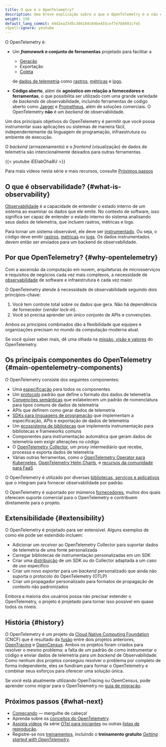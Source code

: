 ```yaml
---
title: O que é o OpenTelemetry?
description: Uma breve explicação sobre o que o OpenTelemetry é e não é.
weight: 150
default_lang_commit: 44d2ea2545c36610dc64be455cef7e7b8491cfe5
cSpell:ignore: youtube
---
```


O OpenTelemetry é:

- Um **_framework_ e conjunto de ferramentas** projetado para facilitar a

  - [Geração][instr]
  - Exportação
  - [Coleta](../concepts/components/#collector)

  de [dados de telemetria][] como [rastros], [métricas] e [logs].

- **Código aberto**, além de **agnóstico em relação a fornecedores e
  ferramentas**, o que possibilita ser utilizado com uma grande variedade de
  _backends_ de observabilidade, incluindo ferramentas de código aberto como
  [Jaeger] e [Prometheus], além de soluções comerciais. O OpenTelemetry **não**
  é um _backend_ de observabilidade.

Um dos principais objetivos do OpenTelemetry é permitir que você possa
instrumentar suas aplicações ou sistemas de maneira fácil, independentemente da
linguagem de programação, infraestrutura ou ambiente de execução.

O _backend_ (armazenamento) e o _frontend_ (visualização) de dados de telemetria
são intencionalmente deixados para outras ferramentas.

<div class="td-max-width-on-larger-screens">
{{< youtube iEEIabOha8U >}}
</div>

Para mais vídeos nesta série e mais recursos, consulte
[Próximos passos](#what-next)

## O que é observabilidade? {#what-is-observability}

[Observabilidade] é a capacidade de entender o estado interno de um sistema ao
examinar os dados que ele emite. No contexto de software, isso significa ser
capaz de entender o estado interno do sistema analisando seus dados de
telemetria, que incluem rastros, métricas e logs.

Para tornar um sistema observável, ele deve ser [instrumentado][instr]. Ou seja,
o código deve emitir [rastros], [métricas] ou [logs]. Os dados instrumentados
devem então ser enviados para um backend de observabilidade.

## Por que OpenTelemetry? {#why-opentelemetry}

Com a ascensão da computação em nuvem, arquiteturas de microsserviços e
requisitos de negócios cada vez mais complexos, a necessidade de
[observabilidade] de software e infraestrutura é cada vez maior.

O OpenTelemetry atende à necessidade de observabilidade seguindo dois
princípios-chave:

1. Você tem controle total sobre os dados que gera. Não há dependência de
   fornecedor (_vendor lock-in_).
2. Você só precisa aprender um único conjunto de APIs e convenções.

Ambos os princípios combinados dão a flexibilidade que equipes e organizações
precisam no mundo da computação moderna atual.

Se você quiser saber mais, dê uma olhada na
[missão, visão e valores](/community/mission/) do OpenTelemetry.

## Os principais componentes do OpenTelemetry {#main-opentelemetry-components}

O OpenTelemetry consiste dos seguintes componentes:

- Uma [especificação](/docs/specs/otel) para todos os componentes
- Um [protocolo](/docs/specs/otlp/) padrão que define o formato dos dados de
  telemetria
- [Convenções semânticas](/docs/specs/semconv/) que estabelecem um padrão de
  nomenclatura para tipos comuns de dados de telemetria
- APIs que definem como gerar dados de telemetria
- [SDKs para linguagens de programação](../languages) que implementam a
  especificação, APIs e exportação de dados de telemetria
- Um [ecossistema de bibliotecas](/ecosystem/registry) que implementa
  instrumentação para bibliotecas e frameworks comuns
- Componentes para instrumentação automática que geram dados de telemetria sem
  exigir alterações no código
- O [OpenTelemetry Collector](../collector), um _proxy_ intermediário que
  recebe, processa e exporta dados de telemetria
- Várias outras ferramentas, como o
  [OpenTelemetry Operator para Kubernetes](../platforms/kubernetes/operator/),
  [OpenTelemetry Helm Charts](../platforms/kubernetes/helm/), e
  [recursos da comunidade para FaaS](../platforms/faas/)

O OpenTelemetry é utilizado por diversas
[bibliotecas, serviços e aplicativos](/ecosystem/integrations/) que o integram
para fornecer observabilidade por padrão.

O OpenTelemetry é suportado por inúmeros [fornecedores](/ecosystem/vendors/),
muitos dos quais oferecem suporte comercial para o OpenTelemetry e contribuem
diretamente para o projeto.

## Extensibilidade {#extensibility}

O OpenTelemetry é projetado para ser extensível. Alguns exemplos de como ele
pode ser estendido incluem:

- Adicionar um _receiver_ ao OpenTelemetry Collector para suportar dados de
  telemetria de uma fonte personalizada
- Carregar bibliotecas de instrumentação personalizadas em um SDK
- Criar uma [distribuição](../concepts/distributions/) de um SDK ou do Collector
  adaptada a um caso de uso específico
- Criar um novo _exporter_ para um _backend_ personalizado que ainda não suporta
  o protocolo do OpenTelemetry (OTLP)
- Criar um propagador personalizado para formatos de propagação de contexto não
  padronizados

Embora a maioria dos usuários possa não precisar estender o OpenTelemetry, o
projeto é projetado para tornar isso possível em quase todos os níveis.

## História {#history}

O OpenTelemetry é um projeto da [Cloud Native Computing Foundation][] (CNCF) que
é resultado da [fusão] entre dois projetos anteriores,
[OpenTracing](https://opentracing.io) e [OpenCensus](https://opencensus.io).
Ambos os projetos foram criados para resolver o mesmo problema: a falta de um
padrão de como instrumentar o código e enviar dados de telemetria para um
_backend_ de Observabilidade. Como nenhum dos projetos conseguiu resolver o
problema por completo de forma independente, eles se fundiram para formar o
OpenTelemetry e combinar seus esforços para oferecer uma solução única.

Se você está atualmente utilizando OpenTracing ou OpenCensus, pode aprender como
migrar para o OpenTelemetry no [guia de migração](../migration/).

[fusão]:
  https://www.cncf.io/blog/2019/05/21/a-brief-history-of-opentelemetry-so-far/

## Próximos passos {#what-next}

- [Começando](../getting-started/) &mdash; mergulhe de cabeça!
- Aprenda sobre os [conceitos do OpenTelemetry](../concepts/).
- [Assista vídeos][] da série [OTel para iniciantes][] ou outras [listas de
  reprodução].
- Registre-se nos [treinamentos](/training), incluindo o **treinamento
  gratuito** _[Getting started with OpenTelemetry](/training/#courses)_.

[Cloud Native Computing Foundation]: https://www.cncf.io
[instr]: ../concepts/instrumentation
[Jaeger]: https://www.jaegertracing.io/
[logs]: ../concepts/signals/logs/
[métricas]: ../concepts/signals/metrics/
[observabilidade]: ../concepts/observability-primer/#what-is-observability
[OTel para iniciantes]:
  https://www.youtube.com/playlist?list=PLVYDBkQ1TdyyWjeWJSjXYUaJFVhplRtvN
[listas de reprodução]: https://www.youtube.com/@otel-official/playlists
[Prometheus]: https://prometheus.io/
[dados de telemetria]: ../concepts/signals/
[rastros]: ../concepts/signals/traces/
[Assista vídeos]: https://www.youtube.com/@otel-official
